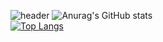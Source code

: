 ![header](https://capsule-render.vercel.app/api?type=transparent&color=grey&height=100&section=header&text=Hello&fontSize=30&fontAlign=10)
![Anurag's GitHub stats](https://github-readme-stats.vercel.app/api?username=vananaHope&show_icons=true&theme=radical)  
[![Top Langs](https://github-readme-stats.vercel.app/api/top-langs/?username=vananaHope&layout=compact)](https://github.com/vananaHope/github-readme-stats)

